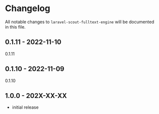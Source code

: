 # Changelog

All notable changes to `laravel-scout-fulltext-engine` will be documented in this file.

## 0.1.11 - 2022-11-10

0.1.11

## 0.1.10 - 2022-11-09

0.1.10

## 1.0.0 - 202X-XX-XX

- initial release
